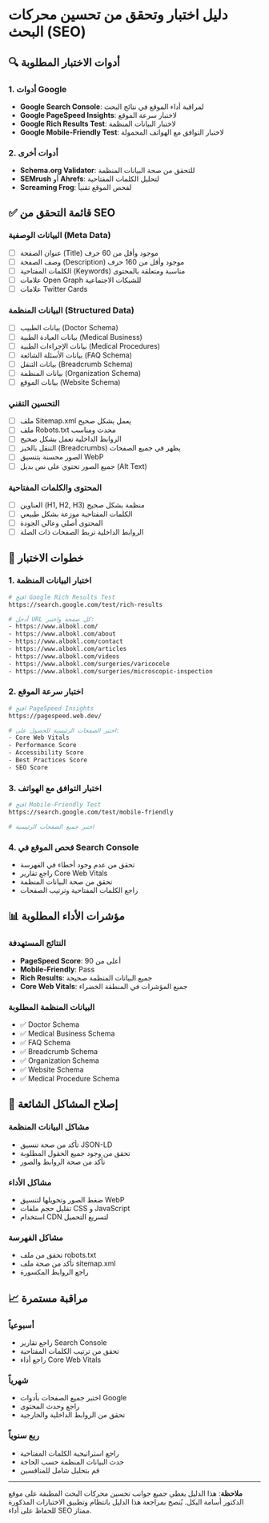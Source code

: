 # دليل اختبار وتحقق من تحسين محركات البحث (SEO)

## 🔍 أدوات الاختبار المطلوبة

### 1. أدوات Google
- **Google Search Console**: لمراقبة أداء الموقع في نتائج البحث
- **Google PageSpeed Insights**: لاختبار سرعة الموقع
- **Google Rich Results Test**: لاختبار البيانات المنظمة
- **Google Mobile-Friendly Test**: لاختبار التوافق مع الهواتف المحمولة

### 2. أدوات أخرى
- **Schema.org Validator**: للتحقق من صحة البيانات المنظمة
- **SEMrush** أو **Ahrefs**: لتحليل الكلمات المفتاحية
- **Screaming Frog**: لفحص الموقع تقنياً

## ✅ قائمة التحقق من SEO

### البيانات الوصفية (Meta Data)
- [ ] عنوان الصفحة (Title) موجود وأقل من 60 حرف
- [ ] وصف الصفحة (Description) موجود وأقل من 160 حرف
- [ ] الكلمات المفتاحية (Keywords) مناسبة ومتعلقة بالمحتوى
- [ ] علامات Open Graph للشبكات الاجتماعية
- [ ] علامات Twitter Cards

### البيانات المنظمة (Structured Data)
- [ ] بيانات الطبيب (Doctor Schema)
- [ ] بيانات العيادة الطبية (Medical Business)
- [ ] بيانات الإجراءات الطبية (Medical Procedures)
- [ ] بيانات الأسئلة الشائعة (FAQ Schema)
- [ ] بيانات التنقل (Breadcrumb Schema)
- [ ] بيانات المنظمة (Organization Schema)
- [ ] بيانات الموقع (Website Schema)

### التحسين التقني
- [ ] ملف Sitemap.xml يعمل بشكل صحيح
- [ ] ملف Robots.txt محدث ومناسب
- [ ] الروابط الداخلية تعمل بشكل صحيح
- [ ] التنقل بالخبز (Breadcrumbs) يظهر في جميع الصفحات
- [ ] الصور محسنة بتنسيق WebP
- [ ] جميع الصور تحتوي على نص بديل (Alt Text)

### المحتوى والكلمات المفتاحية
- [ ] العناوين (H1, H2, H3) منظمة بشكل صحيح
- [ ] الكلمات المفتاحية موزعة بشكل طبيعي
- [ ] المحتوى أصلي وعالي الجودة
- [ ] الروابط الداخلية تربط الصفحات ذات الصلة

## 🧪 خطوات الاختبار

### 1. اختبار البيانات المنظمة
```bash
# افتح Google Rich Results Test
https://search.google.com/test/rich-results

# أدخل URL كل صفحة واختبر:
- https://www.albokl.com/
- https://www.albokl.com/about
- https://www.albokl.com/contact
- https://www.albokl.com/articles
- https://www.albokl.com/videos
- https://www.albokl.com/surgeries/varicocele
- https://www.albokl.com/surgeries/microscopic-inspection
```

### 2. اختبار سرعة الموقع
```bash
# افتح PageSpeed Insights
https://pagespeed.web.dev/

# اختبر الصفحات الرئيسية للحصول على:
- Core Web Vitals
- Performance Score
- Accessibility Score
- Best Practices Score
- SEO Score
```

### 3. اختبار التوافق مع الهواتف
```bash
# افتح Mobile-Friendly Test
https://search.google.com/test/mobile-friendly

# اختبر جميع الصفحات الرئيسية
```

### 4. فحص الموقع في Search Console
- تحقق من عدم وجود أخطاء في الفهرسة
- راجع تقارير Core Web Vitals
- تحقق من صحة البيانات المنظمة
- راجع الكلمات المفتاحية وترتيب الصفحات

## 📊 مؤشرات الأداء المطلوبة

### النتائج المستهدفة
- **PageSpeed Score**: أعلى من 90
- **Mobile-Friendly**: Pass
- **Rich Results**: جميع البيانات المنظمة صحيحة
- **Core Web Vitals**: جميع المؤشرات في المنطقة الخضراء

### البيانات المنظمة المطلوبة
- ✅ Doctor Schema
- ✅ Medical Business Schema
- ✅ FAQ Schema
- ✅ Breadcrumb Schema
- ✅ Organization Schema
- ✅ Website Schema
- ✅ Medical Procedure Schema

## 🔧 إصلاح المشاكل الشائعة

### مشاكل البيانات المنظمة
- تأكد من صحة تنسيق JSON-LD
- تحقق من وجود جميع الحقول المطلوبة
- تأكد من صحة الروابط والصور

### مشاكل الأداء
- ضغط الصور وتحويلها لتنسيق WebP
- تقليل حجم ملفات CSS و JavaScript
- استخدام CDN لتسريع التحميل

### مشاكل الفهرسة
- تحقق من ملف robots.txt
- تأكد من صحة ملف sitemap.xml
- راجع الروابط المكسورة

## 📈 مراقبة مستمرة

### أسبوعياً
- راجع تقارير Search Console
- تحقق من ترتيب الكلمات المفتاحية
- راجع أداء Core Web Vitals

### شهرياً
- اختبر جميع الصفحات بأدوات Google
- راجع وحدث المحتوى
- تحقق من الروابط الداخلية والخارجية

### ربع سنوياً
- راجع استراتيجية الكلمات المفتاحية
- حدث البيانات المنظمة حسب الحاجة
- قم بتحليل شامل للمنافسين

---

**ملاحظة**: هذا الدليل يغطي جميع جوانب تحسين محركات البحث المطبقة على موقع الدكتور أسامة البكل. يُنصح بمراجعة هذا الدليل بانتظام وتطبيق الاختبارات المذكورة للحفاظ على أداء SEO ممتاز.
